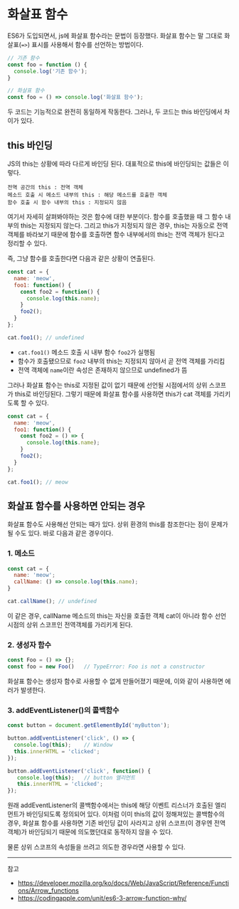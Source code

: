 # 화살표 함수

ES6가 도입되면서, js에 화살표 함수라는 문법이 등장했다. 화살표 함수는 말 그대로 화살표(`=>`) 표시를 사용해서 함수를 선언하는 방법이다.

```js
// 기존 함수
const foo = function () {
  console.log('기존 함수');
}

// 화살표 함수
const foo = () => console.log('화살표 함수');
```

두 코드는 기능적으로 완전히 동일하게 작동한다. 그러나, 두 코드는 this 바인딩에서 차이가 있다.

## this 바인딩

JS의 this는 상황에 따라 다르게 바인딩 된다. 대표적으로 this에 바인딩되는 값들은 이렇다.

```
전역 공간의 this : 전역 객체
메소드 호출 시 메소드 내부의 this : 해당 메소드를 호출한 객체
함수 호출 시 함수 내부의 this : 지정되지 않음
```

여기서 자세히 살펴봐야하는 것은 함수에 대한 부분이다. 함수를 호출했을 때 그 함수 내부의 this는 지정되지 않는다. 그리고 this가 지정되지 않은 경우, this는 자동으로 전역 객체를 바라보기 때문에 함수를 호출하면 함수 내부에서의 this는 전역 객체가 된다고 정리할 수 있다. 

즉, 그냥 함수를 호출한다면 다음과 같은 상황이 연출된다.

```js
const cat = {
  name: 'meow',
  foo1: function() {
    const foo2 = function() {
      console.log(this.name);
    }
    foo2();
  }
};

cat.foo1();	// undefined
```

- `cat.foo1()` 메소드 호출 시 내부 함수 `foo2`가 실행됨
- 함수가 호출됐으므로 `foo2` 내부의 this는 지정되지 않아서 곧 전역 객체를 가리킴
- 전역 객체에 `name`이란 속성은 존재하지 않으므로 undefined가 뜸

그러나 화살표 함수는 this로 지정된 값이 없기 때문에 선언될 시점에서의 상위 스코프가 this로 바인딩된다. 그렇기 때문에 화살표 함수를 사용하면 this가 cat 객체를 가리키도록 할 수 있다.

```js
const cat = {
  name: 'meow',
  foo1: function() {
    const foo2 = () => {
      console.log(this.name);
    }
    foo2();
  }
};

cat.foo1();	// meow
```

## 화살표 함수를 사용하면 안되는 경우

화살표 함수도 사용해선 안되는 때가 있다. 상위 환경의 this를 참조한다는 점이 문제가 될 수도 있다. 바로 다음과 같은 경우이다.

### 1. 메소드

```js
const cat = {
  name: 'meow';
  callName: () => console.log(this.name);
}

cat.callName();	// undefined
```

이 같은 경우, callName 메소드의 this는 자신을 호출한 객체 cat이 아니라 함수 선언 시점의 상위 스코프인 전역객체를 가리키게 된다.

### 2. 생성자 함수

```js
const Foo = () => {};
const foo = new Foo()	// TypeError: Foo is not a constructor
```

화살표 함수는 생성자 함수로 사용할 수 없게 만들어졌기 때문에, 이와 같이 사용하면 에러가 발생한다. 

### 3. addEventListener()의 콜백함수

```js
const button = document.getElementById('myButton');

button.addEventListener('click', () => {
  console.log(this);	// Window
  this.innerHTML = 'clicked';
});

button.addEventListener('click', function() {
   console.log(this);	// button 엘리먼트
   this.innerHTML = 'clicked';
});
```

원래 addEventListener의 콜백함수에서는 this에 해당 이벤트 리스너가 호출된 엘리먼트가 바인딩되도록 정의되어 있다. 이처럼 이미 this의 값이 정해져있는 콜백함수의 경우, 화살표 함수를 사용하면 기존 바인딩 값이 사라지고 상위 스코프(이 경우엔 전역 객체)가 바인딩되기 때문에 의도했던대로 동작하지 않을 수 있다. 

물론 상위 스코프의 속성들을 쓰려고 의도한 경우라면 사용할 수 있다.

---
참고
- https://developer.mozilla.org/ko/docs/Web/JavaScript/Reference/Functions/Arrow_functions
- https://codingapple.com/unit/es6-3-arrow-function-why/